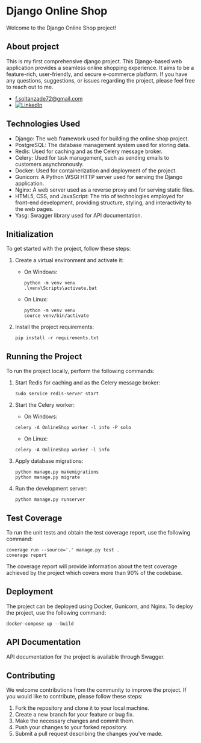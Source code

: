 # Django Online Shop

Welcome to the Django Online Shop project!

## About project

This is my first comprehensive django project. This Django-based web application provides a seamless online shopping experience. It aims to be a feature-rich, user-friendly, and secure e-commerce platform.
If you have any questions, suggestions, or issues regarding the project, please feel free to reach out to me.

- [f.soltanzade72@gmail.com](mailto:f.soltanzade72@gmail.com)
- [![LinkedIn](https://upload.wikimedia.org/wikipedia/commons/c/ca/LinkedIn_logo_initials.png)](https://www.linkedin.com/in/farzaneh-soltanzadeh-28a193280/)

## Technologies Used

- Django: The web framework used for building the online shop project.
- PostgreSQL: The database management system used for storing data.
- Redis: Used for caching and as the Celery message broker.
- Celery: Used for task management, such as sending emails to customers asynchronously.
- Docker: Used for containerization and deployment of the project.
- Gunicorn: A Python WSGI HTTP server used for serving the Django application.
- Nginx: A web server used as a reverse proxy and for serving static files.
- HTML5, CSS, and JavaScript: The trio of technologies employed for front-end development, providing structure, styling, and interactivity to the web pages.
- Yasg: Swagger library used for API documentation.

## Initialization

To get started with the project, follow these steps:

1. Create a virtual environment and activate it:

   - On Windows:
     ```shell
     python -m venv venv
     .\venv\Scripts\activate.bat
     ```
   - On Linux:
     ```shell
     python -m venv venv
     source venv/bin/activate
     ```

2. Install the project requirements:
   
   ```shell
   pip install -r requirements.txt
   
## Running the Project

To run the project locally, perform the following commands:

1. Start Redis for caching and as the Celery message broker:

   ```shell
   sudo service redis-server start

2. Start the Celery worker:
   - On Windows:
    ```shell
    celery -A OnlineShop worker -l info -P solo
    ```
   - On Linux:
    ```shell
    celery -A OnlineShop worker -l info
    ````

3. Apply database migrations:

    ```shell
    python manage.py makemigrations
    python manage.py migrate
    ```

4. Run the development server:

    ````shell
    python manage.py runserver
    ````


## Test Coverage

To run the unit tests and obtain the test coverage report, use the following command:


````shell
coverage run --source='.' manage.py test .
coverage report

````

The coverage report will provide information about the test coverage achieved by the project which covers more than 90% of the codebase.

## Deployment

The project can be deployed using Docker, Gunicorn, and Nginx. To deploy the project, use the following command:

```shell
docker-compose up --build
````

## API Documentation

API documentation for the project is available through Swagger.


## Contributing

We welcome contributions from the community to improve the project. If you would like to contribute, please follow these steps:

1. Fork the repository and clone it to your local machine.
2. Create a new branch for your feature or bug fix.
3. Make the necessary changes and commit them.
4. Push your changes to your forked repository.
5. Submit a pull request describing the changes you've made.
